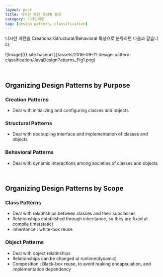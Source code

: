 ```yaml
---
layout: post
title: 디자인 패턴 특성별 분류
category: 디자인패턴
tag: [design pattern, classification]
---
```


디자인 패턴을 Creational/Structural/Behavioral 특성으로 분류하면 다음과 같습니다.

![Image]({{ site.baseurl }}/assets/2016-09-11-design-pattern-classification/JavaDesignPatterns_Fig1.png)

<br>

## Organizing Design Patterns by Purpose

### Creation Patterns

* Deal with initializing and configuring classes and objects

### Structural Patterns

* Deal with decoupling interface and implementation of classes and objects

### Behavioral Patterns

* Deal with dynamic interactions among societies of classes and objects

<br>

## Organizing Design Patterns by Scope

### Class Patterns

* Deal with relatinships between classes and their subclasses
* Relationships established through inheritance, so they are fixed at compile time(static)
* inheritance : white-box reuse

### Object Patterns

* Deal with object relatinships
* Relationships can be changed at runtime(dynamic)
* Composition : Black-box reuse, to avoid reaking encapsulation, and implementation dependency